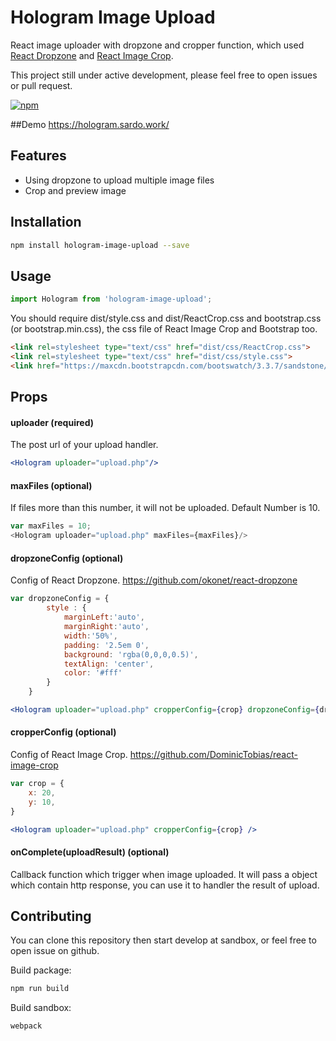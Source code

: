 # Hologram Image Upload

React image uploader with dropzone and cropper function, which used [React Dropzone](https://github.com/okonet/react-dropzone) and [React Image Crop](https://github.com/DominicTobias/react-image-crop).

This project still under active development, please feel free to open issues or pull request.

[![npm]( 	http://img.shields.io/npm/v/npm.svg)](https://www.npmjs.com/package/hologram-image-upload)

##Demo
https://hologram.sardo.work/

## Features
- Using dropzone to upload multiple image files
- Crop and preview image  

## Installation
```bash
npm install hologram-image-upload --save
```

## Usage
```js
import Hologram from 'hologram-image-upload';
```
You should require dist/style.css and dist/ReactCrop.css and bootstrap.css (or bootstrap.min.css), the css file of React Image Crop and Bootstrap too.

 ```html
<link rel=stylesheet type="text/css" href="dist/css/ReactCrop.css">
<link rel=stylesheet type="text/css" href="dist/css/style.css">
<link href="https://maxcdn.bootstrapcdn.com/bootswatch/3.3.7/sandstone/bootstrap.min.css" rel="stylesheet" crossorigin="anonymous">
 ```

## Props

#### uploader (required)
The post url of your upload handler.

```jsx
<Hologram uploader="upload.php"/>
```

#### maxFiles (optional)
If files more than this number, it will not be uploaded.  Default Number is 10.

```js
var maxFiles = 10;
<Hologram uploader="upload.php" maxFiles={maxFiles}/>
```

#### dropzoneConfig (optional)
Config of React Dropzone.
https://github.com/okonet/react-dropzone

```jsx
var dropzoneConfig = {
        style : {
            marginLeft:'auto',
            marginRight:'auto',
            width:'50%',
            padding: '2.5em 0',
            background: 'rgba(0,0,0,0.5)',
            textAlign: 'center',
            color: '#fff'
        }
    }

<Hologram uploader="upload.php" cropperConfig={crop} dropzoneConfig={dropzoneConfig}/>
```


#### cropperConfig (optional)
Config of React Image Crop.
https://github.com/DominicTobias/react-image-crop

```jsx
var crop = {
	x: 20,
	y: 10,
}

<Hologram uploader="upload.php" cropperConfig={crop} />
```

#### onComplete(uploadResult) (optional)
Callback function which trigger when image uploaded.
It will pass a object which contain http response, you can use it to handler the result of upload.  

## Contributing

You can clone this repository then start develop at sandbox, or feel free to open issue on github.

Build package:

```bash
npm run build
```

Build sandbox:

```bash
webpack
```
